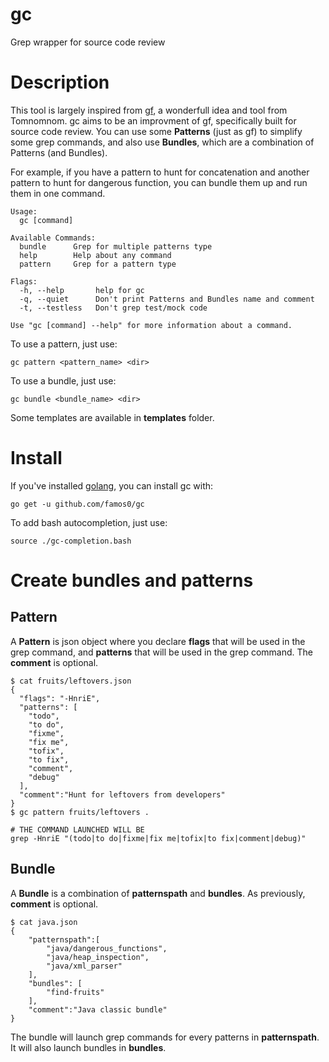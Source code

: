 # gc
Grep wrapper for source code review

# Description
This tool is largely inspired from [gf](https://github.com/tomnomnom/gf), a wonderfull idea and tool from Tomnomnom.
gc aims to be an improvment of gf, specifically built for source code review.
You can use some **Patterns** (just as gf) to simplify some grep commands, and also use **Bundles**, which are a combination of Patterns (and Bundles).

For example, if you have a pattern to hunt for concatenation and another pattern to hunt for dangerous function, you can bundle them up and run them in one command.

```
Usage:
  gc [command]

Available Commands:
  bundle      Grep for multiple patterns type
  help        Help about any command
  pattern     Grep for a pattern type

Flags:
  -h, --help       help for gc
  -q, --quiet      Don't print Patterns and Bundles name and comment
  -t, --testless   Don't grep test/mock code

Use "gc [command] --help" for more information about a command.
```

To use a pattern, just use:
```
gc pattern <pattern_name> <dir>
```

To use a bundle, just use:
```
gc bundle <bundle_name> <dir>
```

Some templates are available in **templates** folder.

# Install

If you've installed [golang](https://golang.org/), you can install gc with:
```
go get -u github.com/famos0/gc
```

To add bash autocompletion, just use:
```
source ./gc-completion.bash
```

# Create bundles and patterns

## Pattern

A **Pattern** is json object where you declare **flags** that will be used in the grep command, and **patterns** that will be used in the grep command. The **comment** is optional.
```
$ cat fruits/leftovers.json 
{
  "flags": "-HnriE",
  "patterns": [
    "todo",
    "to do",
    "fixme",
    "fix me",
    "tofix",
    "to fix",
    "comment",
    "debug"
  ],
  "comment":"Hunt for leftovers from developers"
}
$ gc pattern fruits/leftovers .

# THE COMMAND LAUNCHED WILL BE 
grep -HnriE "(todo|to do|fixme|fix me|tofix|to fix|comment|debug)"
```

## Bundle
A **Bundle** is a combination of **patternspath** and **bundles**. As previously, **comment** is optional.

```
$ cat java.json 
{
    "patternspath":[
        "java/dangerous_functions",
        "java/heap_inspection",
        "java/xml_parser"
    ],
    "bundles": [
        "find-fruits"
    ],
    "comment":"Java classic bundle"
}
```
The bundle will launch grep commands for every patterns in **patternspath**. It will also launch bundles in **bundles**.